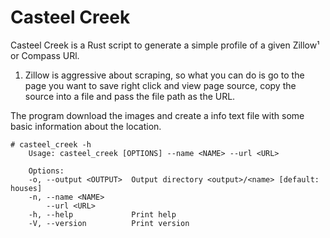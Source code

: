 # Casteel Creek

Casteel Creek is a Rust script to generate a simple profile of a given Zillow¹ or Compass URl.

1. Zillow is aggressive about scraping, so what you can do is go to the page you want to save right click and view page source, copy the source into a file and pass the file path as the URL.

The program download the images and create a info text file with some basic information about the location.

```console
# casteel_creek -h
    Usage: casteel_creek [OPTIONS] --name <NAME> --url <URL>

    Options:
    -o, --output <OUTPUT>  Output directory <output>/<name> [default: houses]
    -n, --name <NAME>
        --url <URL>
    -h, --help             Print help
    -V, --version          Print version
```
